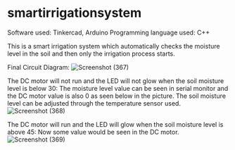 # smartirrigationsystem

Software used: Tinkercad, Arduino
Programming language used: C++

This is a smart irrigation system which automatically checks the moisture level in the soil and then only the irrigation process starts. 

Final Circuit Diagram:
![Screenshot (367)](https://user-images.githubusercontent.com/69718746/137588627-fedb05ac-d820-43cf-8f74-81ab238b12ef.png)

The DC motor will not run and the LED will not glow when the soil moisture level is below 30: The moisture level value can be seen in serial monitor and the DC motor value is also 0 as seen below in the picture. The soil moisture level can be adjusted through the temperature sensor used.
![Screenshot (368)](https://user-images.githubusercontent.com/69718746/137588709-d19869a5-69cb-4dcd-b4e7-18f65ce5a858.png)

The DC motor will run and the LED will glow when the soil moisture level is above 45: Now some value would be seen in the DC motor. 
![Screenshot (369)](https://user-images.githubusercontent.com/69718746/137588856-e48fccbd-75dd-4e13-a48f-534b15e8f1b8.png)
